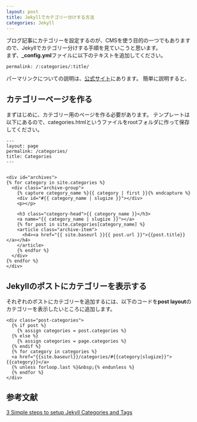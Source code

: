 ```yaml
---
layout: post
title: Jekyllでカテゴリー分けする方法
categories: Jekyll
---
```

ブログ記事にカテゴリーを設定するのが、CMSを使う目的の一つでもありますので、Jekyllでカテゴリー分けする手順を見ていこうと思います。  
まず、**_config.yml**ファイルに以下のテキストを追加してください。

```
permalink: /:categories/:title/
```
パーマリンクについての説明は、<a href="http://jekyllrb-ja.github.io/docs/permalinks/">公式サイト</a>にあります。
簡単に説明すると、

## カテゴリーページを作る
まずはじめに、カテゴリー用のページを作る必要があります。
テンプレートは以下にあるので、categories.htmlというファイルをrootフォルダに作って保存してください。
```
---
layout: page
permalink: /categories/
title: Categories
---


<div id="archives">
{% for category in site.categories %}
  <div class="archive-group">
    {% capture category_name %}{{ category | first }}{% endcapture %}
    <div id="#{{ category_name | slugize }}"></div>
    <p></p>

    <h3 class="category-head">{{ category_name }}</h3>
    <a name="{{ category_name | slugize }}"></a>
    {% for post in site.categories[category_name] %}
    <article class="archive-item">
      <h4><a href="{{ site.baseurl }}{{ post.url }}">{{post.title}}</a></h4>
    </article>
    {% endfor %}
  </div>
{% endfor %}
</div>
```
## Jekyllのポストにカテゴリーを表示する
それぞれのポストにカテゴリーを追加するには、以下のコードを**post layout**のカテゴリーを表示したいところに追加します。
```
<div class="post-categories">
  {% if post %}
    {% assign categories = post.categories %}
  {% else %}
    {% assign categories = page.categories %}
  {% endif %}
  {% for category in categories %}
  <a href="{{site.baseurl}}/categories/#{{category|slugize}}">{{category}}</a>
  {% unless forloop.last %}&nbsp;{% endunless %}
  {% endfor %}
</div>
```
## 参考文献 
<a href="https://blog.webjeda.com/jekyll-categories/">3 Simple steps to setup Jekyll Categories and Tags</a>
